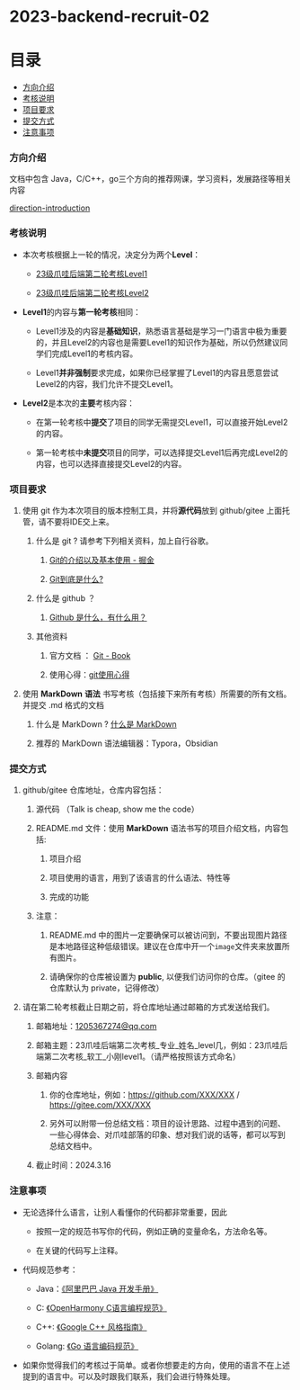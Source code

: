 # 2023-backend-recruit-02

# 目录
- [方向介绍](#方向介绍)
- [考核说明](#考核说明)
- [项目要求](#项目要求)
- [提交方式](#提交方式)
- [注意事项](#注意事项)



### 方向介绍

文档中包含 Java，C/C++，go三个方向的推荐网课，学习资料，发展路径等相关内容

[direction-introduction](https://github.com/gduf-cs-tribe/direction-introduction)

### 考核说明

- 本次考核根据上一轮的情况，决定分为两个**Level**：

  - [23级爪哇后端第二轮考核Level1](https://github.com/gduf-cs-tribe/2023-backend-recruit-02/blob/main/2023-backend-recruit-02-Level1.md)

  - [23级爪哇后端第二轮考核Level2](https://github.com/gduf-cs-tribe/2023-backend-recruit-02/blob/main/2023-backend-recruit-02-Level2.md)

- **Level1**的内容与**第一轮考核**相同：

  - Level1涉及的内容是**基础知识**，熟悉语言基础是学习一门语言中极为重要的，并且Level2的内容也是需要Level1的知识作为基础，所以仍然建议同学们完成Level1的考核内容。

  - Level1**并非强制**要求完成，如果你已经掌握了Level1的内容且愿意尝试Level2的内容，我们允许不提交Level1。

- **Level2**是本次的**主要**考核内容：

  - 在第一轮考核中**提交**了项目的同学无需提交Level1，可以直接开始Level2的内容。

  - 第一轮考核中**未提交**项目的同学，可以选择提交Level1后再完成Level2的内容，也可以选择直接提交Level2的内容。

### 项目要求

1. 使用 git 作为本次项目的版本控制工具，并将**源代码**放到 github/gitee 上面托管，请不要将IDE交上来。

   1. 什么是 git ? 请参考下列相关资料，加上自行谷歌。

      1. [Git的介绍以及基本使用 - 掘金](https://juejin.cn/post/7246313318544834615?searchId=2023102323355872C532323C258A9E0350)

      2. [Git到底是什么?](https://www.bilibili.com/read/cv15412717/)

   2. 什么是 github ？

      1. [Github 是什么，有什么用？](https://github-zh.com/post/what-is-github)

   3. 其他资料

      1. 官方文档 ： [Git - Book](https://git-scm.com/book/zh/v2/)

      2. 使用心得：[git使用心得](https://wumingsheng.gitbooks.io/-git/content/)

2. 使用 **MarkDown** **语法** 书写考核（包括接下来所有考核）所需要的所有文档。并提交 .md 格式的文档

   1. 什么是 MarkDown ? [什么是 MarkDown](https://www.zhihu.com/question/19963642)

   2. 推荐的 MarkDown 语法编辑器：Typora，Obsidian

### 提交方式

1. github/gitee 仓库地址，仓库内容包括：

   1. 源代码 （Talk is cheap, show me the code）

   2. README.md 文件：使用 **MarkDown** 语法书写的项目介绍文档，内容包括:

      1. 项目介绍

      2. 项目使用的语言，用到了该语言的什么语法、特性等

      3. 完成的功能

   3. 注意：

      1. README.md 中的图片一定要确保可以被访问到，不要出现图片路径是本地路径这种低级错误。建议在仓库中开一个`image`文件夹来放置所有图片。

      2. 请确保你的仓库被设置为 **public**, 以便我们访问你的仓库。（gitee 的仓库默认为 private，记得修改）

2. 请在第二轮考核截止日期之前，将仓库地址通过邮箱的方式发送给我们。

   1. 邮箱地址：1205367274@qq.com

   2. 邮箱主题：23爪哇后端第二次考核_专业_姓名_level几，例如：23爪哇后端第二次考核_软工_小刚level1。（请严格按照该方式命名）

   3. 邮箱内容

      1. 你的仓库地址，例如：https://github.com/XXX/XXX / https://gitee.com/XXX/XXX

      2. 另外可以附带一份总结文档：项目的设计思路、过程中遇到的问题、一些心得体会、对爪哇部落的印象、想对我们说的话等，都可以写到总结文档中。

   4. 截止时间：2024.3.16

### 注意事项

- 无论选择什么语言，让别人看懂你的代码都非常重要，因此

  - 按照一定的规范书写你的代码，例如正确的变量命名，方法命名等。

  - 在关键的代码写上注释。

- 代码规范参考：

  - Java：[《阿里巴巴 Java 开发手册》](https://kangroo.oschina.io/ajcg)

  - C: [《OpenHarmony C语言编程规范》](https://gitee.com/openharmony/docs/blob/master/zh-cn/contribute/OpenHarmony-c-coding-style-guide.md)

  - C++: [《Google C++ 风格指南》](https://zh-google-styleguide.readthedocs.io/en/latest/google-cpp-styleguide/contents/)

  - Golang: [《Go 语言编码规范》](https://learnku.com/go/wikis/38426)

- 如果你觉得我们的考核过于简单。或者你想要走的方向，使用的语言不在上述提到的语言中。可以及时跟我们联系，我们会进行特殊处理。

